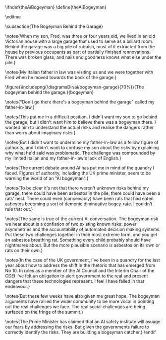 \ifndef{theAiBogeyman}
\define{theAiBogeyman}

\editme

\subsection{The Bogeyman Behind the Garage}

\notes{When my son, Fred, was three or four years old, we lived in an old Victorian house with a large garage that used to serve as a billiard room. Behind the garage was a big pile of rubbish, most of it extracted from the house by previous occupants as part of partially finished rennovations. There was broken glass, and nails and goodness knows what else under the pile.}

\notes{My Italian father in law was visiting us and we were together with Fred when he moved towards the back of the garage.}

\figure{\includepng{\diagramsDir/ai/bogeyman-garage}{70%}}{The bogeyman behind the garage.}{bogeyman}

\notes{"Don't go there there's a bogeyman behind the garage" called my father-in-law.}

\notes{This put me in a difficult position. I didn't want my son to go behind the garage, but I didn't want him to believe there was a bogeyman there. I wanted him to understand the actual risks and realise the dangers rather than worry about imaginary risks.}

\notes{But I didn't want to undermine my father-in-law as a fellow figure of authority, and I didn't want to confuse my son about the risks by explaining why what he'd said was problematic. The challenge was compounded by my limited Italian and my father-in-law's lack of English.}

\notes{The current debate around AI has put me in mind of the quandry I faced. Figures of authority, including the UK prime minister, seem to be warning the world of an "AI bogeyman".}

\notes{To be clear it's not that there weren't unknown risks behind my garage, there could have been asbestos in the pile, there could have been a rats' nest. There could even (conceivably) have been rats that had eaten asbestos becoming a sort of demonic diminuative bogey-rate. I couldn't rule that out.}

\notes{The same is true of the current AI conversation. The bogeyman risk we hear about is a conflation of two existing known risks: power asymmetries and the accountability of automated decision making systems. Put these two challenges together in their most extreme form, and you get an asbestos breathing rat. Something every child probably should have nightmares about. But the more plausible scenario is asbestos on its own or rats on their own.}

\notes{In the case of the UK government, I've been in a quandry for the last year about how to address the shift in the rhetoric that has emerged from No 10. In roles as a member of the AI Council and the Interim Chair of the CDEI I've felt an obligation to alert government to the real and present dangers that these technologies represent. I feel I have failed in that endeavour.}

\notes{But these few weeks have also given me great hope. The bogeyman arguments have rallied the wider community to be more vocal in pointing out the real challenges we face. The real social challenges are being surfaced on the fringe of the summit.}

\notes{The Prime Minister has claimed that an AI safety institute will asuage our fears by addressing the risks. But given the governments failure to correctly identify the risks. They are building a bogeyman catcher.}
\endif
